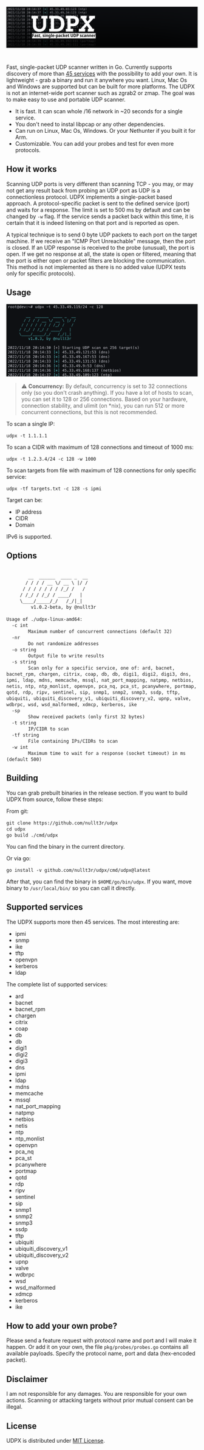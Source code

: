 ![Alt text](screenshots/udpx_logo.png)
# 
Fast, single-packet UDP scanner written in Go. Currently supports discovery of more than [45 services](#supported-services) with the possibility to add your own. It is lightweight - grab a binary and run it anywhere you want. Linux, Mac Os and Windows are supported but can be built for more platforms. The UDPX is not an internet-wide port scanner such as zgrab2 or zmap. The goal was to make easy to use and portable UDP scanner.

* It is fast. It can scan whole /16 network in ~20 seconds for a single service.
* You don't need to instal libpcap or any other dependencies.
* Can run on Linux, Mac Os, Windows. Or your Nethunter if you built it for Arm.
* Customizable. You can add your probes and test for even more protocols.

## How it works
Scanning UDP ports is very different than scanning TCP - you may, or may not get any result back from probing an UDP port as UDP is a connectionless protocol. UDPX implements a single-packet based approach. A protocol-specific packet is sent to the defined service (port) and waits for a response. The limit is set to 500 ms by default and can be changed by `-w` flag. If the service sends a packet back within this time, it is certain that it is indeed listening on that port and is reported as open.

A typical technique is to send 0 byte UDP packets to each port on the target machine. If we receive an "ICMP Port Unreachable" message, then the port is closed. If an UDP response is received to the probe (unusual), the port is open. If we get no response at all, the state is open or filtered, meaning that the port is either open or packet filters are blocking the communication. This method is not implemented as there is no added value (UDPX tests only for specific protocols).

## Usage

![Alt text](screenshots/showcase.png)


> :warning: **Concurrency:** By default, concurrency is set to 32 connections only (so you don't crash anything). If you have a lot of hosts to scan, you can set it to 128 or 256 connections. Based on your hardware, connection stability, and ulimit (on *nix), you can run 512 or more concurrent connections, but this is not recommended.

To scan a single IP:
```
udpx -t 1.1.1.1
```

To scan a CIDR with maximum of 128 connections and timeout of 1000 ms:
```
udpx -t 1.2.3.4/24 -c 128 -w 1000
```

To scan targets from file with maximum of 128 connections for only specific service:
```
udpx -tf targets.txt -c 128 -s ipmi
```

Target can be:
* IP address
* CIDR
* Domain

IPv6 is supported.

## Options
```

        __  ______  ____ _  __
       / / / / __ \/ __ \ |/ /
      / / / / / / / /_/ /   /
     / /_/ / /_/ / ____/   |
     \____/_____/_/   /_/|_|
         v1.0.2-beta, by @nullt3r

Usage of ./udpx-linux-amd64:
  -c int
    	Maximum number of concurrent connections (default 32)
  -nr
    	Do not randomize addresses
  -o string
    	Output file to write results
  -s string
    	Scan only for a specific service, one of: ard, bacnet, bacnet_rpm, chargen, citrix, coap, db, db, digi1, digi2, digi3, dns, ipmi, ldap, mdns, memcache, mssql, nat_port_mapping, natpmp, netbios, netis, ntp, ntp_monlist, openvpn, pca_nq, pca_st, pcanywhere, portmap, qotd, rdp, ripv, sentinel, sip, snmp1, snmp2, snmp3, ssdp, tftp, ubiquiti, ubiquiti_discovery_v1, ubiquiti_discovery_v2, upnp, valve, wdbrpc, wsd, wsd_malformed, xdmcp, kerberos, ike
  -sp
    	Show received packets (only first 32 bytes)
  -t string
    	IP/CIDR to scan
  -tf string
    	File containing IPs/CIDRs to scan
  -w int
    	Maximum time to wait for a response (socket timeout) in ms (default 500)
```

## Building
You can grab prebuilt binaries in the release section. If you want to build UDPX from source, follow these steps:

From git:
```
git clone https://github.com/nullt3r/udpx
cd udpx
go build ./cmd/udpx
```
You can find the binary in the current directory.

Or via go:
```
go install -v github.com/nullt3r/udpx/cmd/udpx@latest
```

After that, you can find the binary in `$HOME/go/bin/udpx`. If you want, move binary to `/usr/local/bin/` so you can call it directly.

## Supported services
The UDPX supports more then 45 services. The most interesting are:
* ipmi
* snmp
* ike
* tftp
* openvpn
* kerberos
* ldap

The complete list of supported services:
* ard
* bacnet
* bacnet_rpm
* chargen
* citrix
* coap
* db
* db
* digi1
* digi2
* digi3
* dns
* ipmi
* ldap
* mdns
* memcache
* mssql
* nat_port_mapping
* natpmp
* netbios
* netis
* ntp
* ntp_monlist
* openvpn
* pca_nq
* pca_st
* pcanywhere
* portmap
* qotd
* rdp
* ripv
* sentinel
* sip
* snmp1
* snmp2
* snmp3
* ssdp
* tftp
* ubiquiti
* ubiquiti_discovery_v1
* ubiquiti_discovery_v2
* upnp
* valve
* wdbrpc
* wsd
* wsd_malformed
* xdmcp
* kerberos
* ike

## How to add your own probe?
Please send a feature request with protocol name and port and I will make it happen. Or add it on your own, the file `pkg/probes/probes.go` contains all available payloads. Specify the protocol name, port and data (hex-encoded packet).

## Disclaimer
I am not responsible for any damages. You are responsible for your own actions. Scanning or attacking targets without prior mutual consent can be illegal.

## License
UDPX is distributed under [MIT License](https://raw.githubusercontent.com/nullt3r/udpx/main/LICENSE).